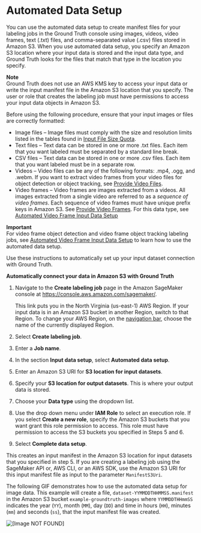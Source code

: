 # Automated Data Setup<a name="sms-console-create-manifest-file"></a>

You can use the automated data setup to create manifest files for your labeling jobs in the Ground Truth console using images, videos, video frames, text \(\.txt\) files, and comma\-separated value \(\.csv\) files stored in Amazon S3\. When you use automated data setup, you specify an Amazon S3 location where your input data is stored and the input data type, and Ground Truth looks for the files that match that type in the location you specify\.

**Note**  
Ground Truth does not use an AWS KMS key to access your input data or write the input manifest file in the Amazon S3 location that you specify\. The user or role that creates the labeling job must have permissions to access your input data objects in Amazon S3\.

Before using the following procedure, ensure that your input images or files are correctly formatted:
+ Image files – Image files must comply with the size and resolution limits listed in the tables found in [Input File Size Quota](input-data-limits.md#input-file-size-limit)\. 
+ Text files – Text data can be stored in one or more \.txt files\. Each item that you want labeled must be separated by a standard line break\. 
+ CSV files – Text data can be stored in one or more \.csv files\. Each item that you want labeled must be in a separate row\.
+ Videos – Video files can be any of the following formats: \.mp4, \.ogg, and \.webm\. If you want to extract video frames from your video files for object detection or object tracking, see [Provide Video Files](sms-point-cloud-video-input-data.md#sms-point-cloud-video-frame-extraction)\.
+ Video frames – Video frames are images extracted from a videos\. All images extracted from a single video are referred to as a *sequence of video frames*\. Each sequence of video frames must have unique prefix keys in Amazon S3\. See [Provide Video Frames](sms-point-cloud-video-input-data.md#sms-video-provide-frames)\. For this data type, see [Automated Video Frame Input Data Setup](sms-video-automated-data-setup.md)

**Important**  
For video frame object detection and video frame object tracking labeling jobs, see [Automated Video Frame Input Data Setup](sms-video-automated-data-setup.md) to learn how to use the automated data setup\. 

Use these instructions to automatically set up your input dataset connection with Ground Truth\.

**Automatically connect your data in Amazon S3 with Ground Truth**

1. Navigate to the **Create labeling job** page in the Amazon SageMaker console at [https://console\.aws\.amazon\.com/sagemaker/](https://console.aws.amazon.com/sagemaker/)\. 

   This link puts you in the North Virginia \(us\-east\-1\) AWS Region\. If your input data is in an Amazon S3 bucket in another Region, switch to that Region\. To change your AWS Region, on the [navigation bar](https://docs.aws.amazon.com/awsconsolehelpdocs/latest/gsg/getting-started.html#select-region), choose the name of the currently displayed Region\.

1. Select **Create labeling job**\.

1. Enter a **Job name**\. 

1. In the section **Input data setup**, select **Automated data setup**\.

1. Enter an Amazon S3 URI for **S3 location for input datasets**\. 

1. Specify your **S3 location for output datasets**\. This is where your output data is stored\. 

1. Choose your **Data type** using the dropdown list\.

1. Use the drop down menu under **IAM Role** to select an execution role\. If you select **Create a new role**, specify the Amazon S3 buckets that you want grant this role permission to access\. This role must have permission to access the S3 buckets you specified in Steps 5 and 6\.

1. Select **Complete data setup**\.

This creates an input manifest in the Amazon S3 location for input datasets that you specified in step 5\. If you are creating a labeling job using the SageMaker API or, AWS CLI, or an AWS SDK, use the Amazon S3 URI for this input manifest file as input to the parameter `ManifestS3Uri`\. 

The following GIF demonstrates how to use the automated data setup for image data\. This example will create a file, `dataset-YYMMDDTHHMMSS.manifest` in the Amazon S3 bucket `example-groundtruth-images` where `YYMMDDTHHmmSS` indicates the year \(`YY`\), month \(`MM`\), day \(`DD`\) and time in hours \(`HH`\), minutes \(`mm`\) and seconds \(`ss`\), that the input manifest file was created\. 

![\[Image NOT FOUND\]](http://docs.aws.amazon.com/sagemaker/latest/dg/images/sms/gifs/automated-data-setup.gif)